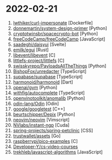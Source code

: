 # 2022-02-21

1. [lwthiker/curl-impersonate](https://github.com/lwthiker/curl-impersonate "curl-impersonate: A special compilation of curl that makes it impersonate Chrome & Firefox") [Dockerfile]
2. [donnemartin/system-design-primer](https://github.com/donnemartin/system-design-primer "Learn how to design large-scale systems. Prep for the system design interview. Includes Anki flashcards.") [Python]
3. [cryptotwinsbr/spacecrypto-bot](https://github.com/cryptotwinsbr/spacecrypto-bot "This is a free python bot program that crosses you to farm with auto click in space crypto NFT game, having fun :)") [Python]
4. [freeCodeCamp/freeCodeCamp](https://github.com/freeCodeCamp/freeCodeCamp "freeCodeCamp.org's open-source codebase and curriculum. Learn to code for free.") [JavaScript]
5. [saadeghi/daisyui](https://github.com/saadeghi/daisyui "⭐️ ⭐️ ⭐️ ⭐️ ⭐️  Tailwind Components") [Svelte]
6. [emilk/egui](https://github.com/emilk/egui "egui: an easy-to-use immediate mode GUI in Rust that runs on both web and native") [Rust]
7. [libevent/libevent](https://github.com/libevent/libevent "Event notification library") [C]
8. [littlefs-project/littlefs](https://github.com/littlefs-project/littlefs "A little fail-safe filesystem designed for microcontrollers") [C]
9. [swisskyrepo/PayloadsAllTheThings](https://github.com/swisskyrepo/PayloadsAllTheThings "A list of useful payloads and bypass for Web Application Security and Pentest/CTF") [Python]
10. [BishopFox/unredacter](https://github.com/BishopFox/unredacter "Never ever ever use pixelation as a redaction technique") [TypeScript]
11. [supabase/supabase](https://github.com/supabase/supabase "The open source Firebase alternative. Follow to stay updated about our public Beta.") [TypeScript]
12. [harmonoid/harmonoid](https://github.com/harmonoid/harmonoid "🎵 Elegant music app to play & manage music library. Lyrics & playlists. YouTube support.") [Dart]
13. [openai/gym](https://github.com/openai/gym "A toolkit for developing and comparing reinforcement learning algorithms.") [Python]
14. [withfig/autocomplete](https://github.com/withfig/autocomplete "Fig adds autocomplete to your terminal.") [TypeScript]
15. [openvinotoolkit/anomalib](https://github.com/openvinotoolkit/anomalib "An anomaly detection library comprising state-of-the-art algorithms and features such as experiment management, hyper-parameter optimization, and edge inference.") [Python]
16. [odin-lang/Odin](https://github.com/odin-lang/Odin "Odin Programming Language") [Odin]
17. [google/googletest](https://github.com/google/googletest "GoogleTest - Google Testing and Mocking Framework") [C++]
18. [beurtschipper/Depix](https://github.com/beurtschipper/Depix "Recovers passwords from pixelized screenshots") [Python]
19. [neovim/neovim](https://github.com/neovim/neovim "Vim-fork focused on extensibility and usability") [Vimscript]
20. [NVlabs/instant-ngp](https://github.com/NVlabs/instant-ngp "Instant neural graphics primitives: lightning fast NeRF and more") [Cuda]
21. [spring-projects/spring-petclinic](https://github.com/spring-projects/spring-petclinic "A sample Spring-based application") [CSS]
22. [trustwallet/assets](https://github.com/trustwallet/assets "A comprehensive, up-to-date collection of information about several thousands (!) of crypto tokens.") [Go]
23. [raspberrypi/pico-examples](https://github.com/raspberrypi/pico-examples "") [C]
24. [Developer-Y/cs-video-courses](https://github.com/Developer-Y/cs-video-courses "List of Computer Science courses with video lectures.") 
25. [trekhleb/javascript-algorithms](https://github.com/trekhleb/javascript-algorithms "📝 Algorithms and data structures implemented in JavaScript with explanations and links to further readings") [JavaScript]
